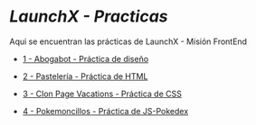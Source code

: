 # ***LaunchX - Practicas***

Aqui se encuentran las prácticas de LaunchX - Misión FrontEnd

- [1 - Abogabot - Práctica de diseño](/1-Pr%C3%A1ctica-Dise%C3%B1o-Abogabot)

- [2 - Pastelería - Práctica de HTML](/2-Pr%C3%A1ctica-HTML-Pasteleria)

- [3 - Clon Page Vacations - Práctica de CSS](/3-Pr%C3%A1ctica-CSS-Vacaciones)

- [4 - Pokemoncillos - Práctica de JS-Pokedex](/4-Pr%C3%A1ctica-JS-Pokedex/README.md)
